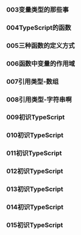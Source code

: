 
### 003变量类型的那些事
### 004TypeScript的函数
### 005三种函数的定义方式
### 006函数中变量的作用域
### 007引用类型-数组
### 008引用类型-字符串啊
### 009初识TypeScript
### 010初识TypeScript
### 011初识TypeScript
### 012初识TypeScript
### 013初识TypeScript
### 014初识TypeScript
### 015初识TypeScript
